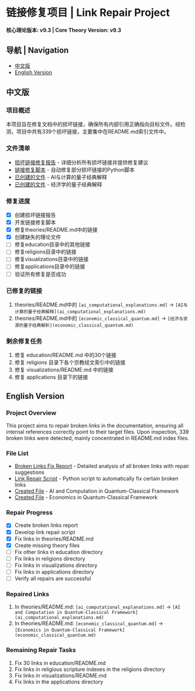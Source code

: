 # 链接修复项目 | Link Repair Project
**核心理论版本: v9.3 | Core Theory Version: v9.3**

## 导航 | Navigation
- [中文版](#中文版)
- [English Version](#english-version)

## 中文版

### 项目概述
本项目旨在修复文档中的损坏链接，确保所有内部引用正确指向目标文件。经检测，项目中共有339个损坏链接，主要集中在README.md索引文件中。

### 文件清单
- [损坏链接修复报告](broken_links_fix.md) - 详细分析所有损坏链接并提供修复建议
- [链接修复脚本](fix_links.py) - 自动修复部分损坏链接的Python脚本
- [已创建的文件](theories/ai_computational_explanations.md) - AI与计算的量子经典解释
- [已创建的文件](theories/economic_classical_quantum.md) - 经济学的量子经典解释

### 修复进度
- [x] 创建损坏链接报告
- [x] 开发链接修复脚本
- [x] 修复theories/README.md中的链接
- [x] 创建缺失的理论文件
- [ ] 修复education目录中的其他链接
- [ ] 修复religions目录中的链接
- [ ] 修复visualizations目录中的链接
- [ ] 修复applications目录中的链接
- [ ] 验证所有修复是否成功

### 已修复的链接
1. theories/README.md中的 `[ai_computational_explanations.md]` -> `[AI与计算的量子经典解释](ai_computational_explanations.md)`
2. theories/README.md中的 `[economic_classical_quantum.md]` -> `[经济与资源的量子经典解析](economic_classical_quantum.md)`

### 剩余修复任务
1. 修复 education/README.md 中的30个链接
2. 修复 religions 目录下各个宗教经文索引中的链接
3. 修复 visualizations/README.md 中的链接
4. 修复 applications 目录下的链接

## English Version

### Project Overview
This project aims to repair broken links in the documentation, ensuring all internal references correctly point to their target files. Upon inspection, 339 broken links were detected, mainly concentrated in README.md index files.

### File List
- [Broken Links Fix Report](broken_links_fix_en.md) - Detailed analysis of all broken links with repair suggestions
- [Link Repair Script](fix_links_en.py) - Python script to automatically fix certain broken links
- [Created File](theories/ai_computational_explanations.md) - AI and Computation in Quantum-Classical Framework
- [Created File](theories/economic_classical_quantum.md) - Economics in Quantum-Classical Framework

### Repair Progress
- [x] Create broken links report
- [x] Develop link repair script
- [x] Fix links in theories/README.md
- [x] Create missing theory files
- [ ] Fix other links in education directory
- [ ] Fix links in religions directory
- [ ] Fix links in visualizations directory
- [ ] Fix links in applications directory
- [ ] Verify all repairs are successful

### Repaired Links
1. In theories/README.md: `[ai_computational_explanations.md]` -> `[AI and Computation in Quantum-Classical Framework](ai_computational_explanations.md)`
2. In theories/README.md: `[economic_classical_quantum.md]` -> `[Economics in Quantum-Classical Framework](economic_classical_quantum.md)`

### Remaining Repair Tasks
1. Fix 30 links in education/README.md
2. Fix links in religious scripture indexes in the religions directory
3. Fix links in visualizations/README.md
4. Fix links in the applications directory 